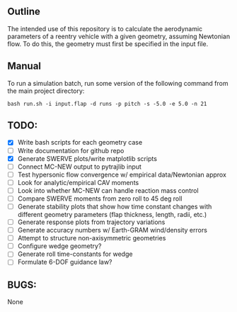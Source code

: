 ## Outline
The intended use of this repository is to calculate the aerodynamic parameters of a reentry vehicle with a given geometry, assuming Newtonian flow. To do this, the geometry must first be specified in the input file. 

## Manual
To run a simulation batch, run some version of the following command from the main project directory: 

```bash run.sh -i input.flap -d runs -p pitch -s -5.0 -e 5.0 -n 21```

## TODO: 
- [X] Write bash scripts for each geometry case 
- [ ] Write documentation for github repo 
- [X] Generate SWERVE plots/write matplotlib scripts
- [ ] Connect MC-NEW output to pytrajlib input
- [ ] Test hypersonic flow convergence w/ empirical data/Newtonian approx
- [ ] Look for analytic/empirical CAV moments
- [ ] Look into whether MC-NEW can handle reaction mass control
- [ ] Compare SWERVE moments from zero roll to 45 deg roll
- [ ] Generate stability plots that show how time constant changes with different geometry parameters (flap thickness, length, radii, etc.)
- [ ] Generate response plots from trajectory variations
- [ ] Generate accuracy numbers w/ Earth-GRAM wind/density errors
- [ ] Attempt to structure non-axisymmetric geometries
- [ ] Configure wedge geometry?
- [ ] Generate roll time-constants for wedge
- [ ] Formulate 6-DOF guidance law?

## BUGS:
None


